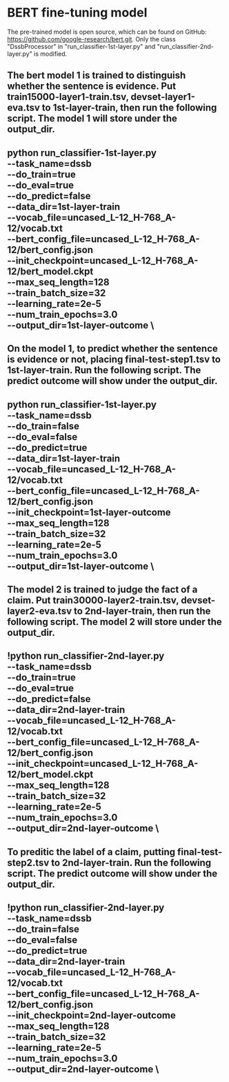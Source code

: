 # BERT fine-tuning model
The pre-trained model is open source, which can be found on GitHub: https://github.com/google-research/bert.git. 
Only the class "DssbProcessor" in "run_classifier-1st-layer.py" and "run_classifier-2nd-layer.py" is modified.

The bert model 1 is trained to distinguish whether the sentence is evidence.
Put train15000-layer1-train.tsv, devset-layer1-eva.tsv to 1st-layer-train, then run the following script.
The model 1 will store under the output_dir.
--------------------------------------------------------------
python run_classifier-1st-layer.py \
  --task_name=dssb \
  --do_train=true \
  --do_eval=true \
  --do_predict=false \
  --data_dir=1st-layer-train \
  --vocab_file=uncased_L-12_H-768_A-12/vocab.txt \
  --bert_config_file=uncased_L-12_H-768_A-12/bert_config.json \
  --init_checkpoint=uncased_L-12_H-768_A-12/bert_model.ckpt \
  --max_seq_length=128 \
  --train_batch_size=32 \
  --learning_rate=2e-5 \
  --num_train_epochs=3.0 \
  --output_dir=1st-layer-outcome \
---------------------------------------------------------------

On the model 1, to predict whether the sentence is evidence or not, placing final-test-step1.tsv to 1st-layer-train.
Run the following script.
The predict outcome will show under the output_dir.
---------------------------------------------------------------
python run_classifier-1st-layer.py \
  --task_name=dssb \
  --do_train=false \
  --do_eval=false \
  --do_predict=true \
  --data_dir=1st-layer-train \
  --vocab_file=uncased_L-12_H-768_A-12/vocab.txt \
  --bert_config_file=uncased_L-12_H-768_A-12/bert_config.json \
  --init_checkpoint=1st-layer-outcome \
  --max_seq_length=128 \
  --train_batch_size=32 \
  --learning_rate=2e-5 \
  --num_train_epochs=3.0 \
  --output_dir=1st-layer-outcome \
---------------------------------------------------------------

The model 2 is trained to judge the fact of a claim.
Put train30000-layer2-train.tsv, devset-layer2-eva.tsv to 2nd-layer-train, then run the following script.
The model 2 will store under the output_dir.
---------------------------------------------------------------
!python run_classifier-2nd-layer.py \
  --task_name=dssb \
  --do_train=true \
  --do_eval=true \
  --do_predict=false \
  --data_dir=2nd-layer-train \
  --vocab_file=uncased_L-12_H-768_A-12/vocab.txt \
  --bert_config_file=uncased_L-12_H-768_A-12/bert_config.json \
  --init_checkpoint=uncased_L-12_H-768_A-12/bert_model.ckpt \
  --max_seq_length=128 \
  --train_batch_size=32 \
  --learning_rate=2e-5 \
  --num_train_epochs=3.0 \
  --output_dir=2nd-layer-outcome \
---------------------------------------------------------------

To preditic the label of a claim, putting final-test-step2.tsv to 2nd-layer-train.
Run the following script.
The predict outcome will show under the output_dir.
---------------------------------------------------------------
!python run_classifier-2nd-layer.py \
  --task_name=dssb \
  --do_train=false \
  --do_eval=false \
  --do_predict=true \
  --data_dir=2nd-layer-train \
  --vocab_file=uncased_L-12_H-768_A-12/vocab.txt \
  --bert_config_file=uncased_L-12_H-768_A-12/bert_config.json \
  --init_checkpoint=2nd-layer-outcome \
  --max_seq_length=128 \
  --train_batch_size=32 \
  --learning_rate=2e-5 \
  --num_train_epochs=3.0 \
  --output_dir=2nd-layer-outcome \
---------------------------------------------------------------